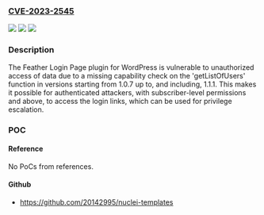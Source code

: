### [CVE-2023-2545](https://cve.mitre.org/cgi-bin/cvename.cgi?name=CVE-2023-2545)
![](https://img.shields.io/static/v1?label=Product&message=Custom%20Login%20Page%20%7C%20Temporary%20Users%20%7C%20Rebrand%20Login%20%7C%20Login%20Captcha&color=blue)
![](https://img.shields.io/static/v1?label=Version&message=1.0.7%3C%3D%201.1.1%20&color=brighgreen)
![](https://img.shields.io/static/v1?label=Vulnerability&message=CWE-862%20Missing%20Authorization&color=brighgreen)

### Description

The Feather Login Page plugin for WordPress is vulnerable to unauthorized access of data due to a missing capability check on the 'getListOfUsers' function in versions starting from 1.0.7 up to, and including, 1.1.1. This makes it possible for authenticated attackers, with subscriber-level permissions and above, to access the login links, which can be used for privilege escalation.

### POC

#### Reference
No PoCs from references.

#### Github
- https://github.com/20142995/nuclei-templates

